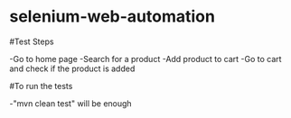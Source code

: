 # selenium-web-automation

#Test Steps

-Go to home page
-Search for a product
-Add product to cart
-Go to cart and check if the product is added

#To run the tests

-"mvn clean test" will be enough

